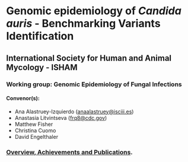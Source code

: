 # Genomic epidemiology of *Candida auris* - Benchmarking Variants Identification

## International Society for Human and Animal Mycology - ISHAM
### Working group: Genomic Epidemiology of Fungal Infections
#### Convenor(s):
* Ana Alastruey-Izquierdo  (anaalastruey@isciii.es)
* Anastasia Litvintseva  (frq8@cdc.gov)
* Matthew Fisher
* Christina Cuomo
* David Engelthaler

### [Overview, Achievements and Publications](https://www.isham.org/working-groups/genomic-epidemiology-fungal-infections).



